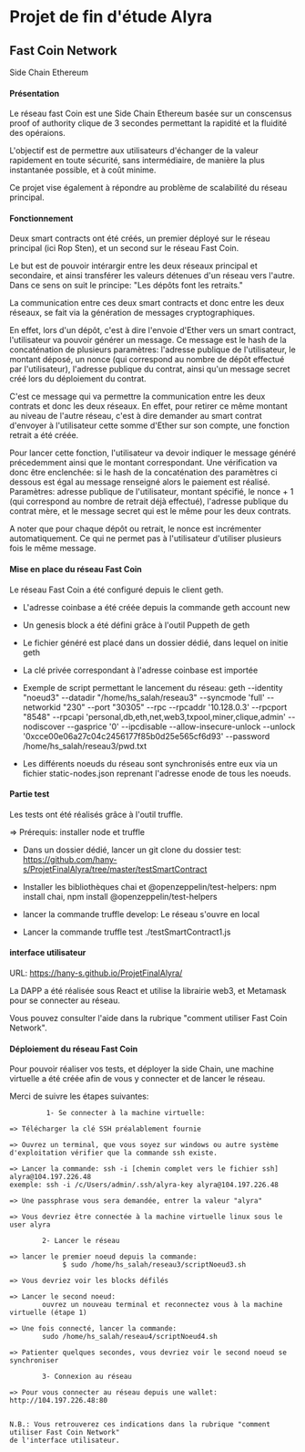 <h1>Projet de fin d'étude Alyra</h1>

<h2>Fast Coin Network</h2>

Side Chain Ethereum

<h4>Présentation</h4>

Le réseau fast Coin est une Side Chain Ethereum basée sur un conscensus proof of authority clique de 3 secondes permettant 
la rapidité et la fluidité des opéraions.

L'objectif est de permettre aux utilisateurs d'échanger de la valeur rapidement en toute sécurité, sans intermédiaire, de manière la plus instantanée possible, et à coût minime.

Ce projet vise également à répondre au problème de scalabilité du réseau principal.


<h4>Fonctionnement</h4>

Deux smart contracts ont été créés, un premier déployé sur le réseau principal (ici Rop Sten), 
et un second sur le réseau Fast Coin.

Le but est de pouvoir intérargir entre les deux réseaux principal et secondaire, et ainsi transférer les valeurs détenues 
d'un réseau vers l'autre. Dans ce sens on suit le principe: "Les dépôts font les retraits."

La communication entre ces deux smart contracts et donc entre les deux réseaux, se fait via la génération de messages
cryptographiques.

En effet, lors d'un dépôt, c'est à dire l'envoie d'Ether vers un smart contract, l'utilisateur va pouvoir générer un message.
Ce message est le hash de la concaténation de plusieurs paramètres:
l'adresse publique de l'utilisateur, le montant déposé, un nonce (qui correspond au nombre de dépôt effectué par l'utilisateur), 
l'adresse publique du contrat, ainsi qu'un message secret créé lors du déploiement du contrat.

C'est ce message qui va permettre la communication entre les deux contrats et donc les deux réseaux. 
En effet, pour retirer ce même montant au niveau de l'autre réseau, c'est à dire demander au smart contrat d'envoyer
à l'utilisateur cette somme d'Ether sur son compte, une fonction retrait a été créée.

Pour lancer cette fonction, l'utilisateur va devoir indiquer le message généré précedemment ainsi que le montant correspondant.
Une vérification va donc être enclenchée: si le hash de la concaténation des paramètres ci dessous est égal au message renseigné
alors le paiement est réalisé. Paramètres:
adresse publique de l'utilisateur, montant spécifié, le nonce + 1 (qui correspond au nombre de retrait déjà effectué),
l'adresse publique du contrat mère, et le message secret qui est le même pour les deux contrats.

A noter que pour chaque dépôt ou retrait, le nonce est incrémenter automatiquement. Ce qui ne permet pas à l'utilisateur 
d'utiliser plusieurs fois le même message.

<h4>Mise en place du réseau Fast Coin</h4>

Le réseau Fast Coin a été configuré depuis le client geth.

- L'adresse coinbase a été créée depuis la commande geth account new
- Un genesis block a été défini grâce à l'outil Puppeth de geth
- Le fichier généré est placé dans un dossier dédié, dans lequel on initie geth
- La clé privée correspondant à l'adresse coinbase est importée
- Exemple de script permettant le lancement du réseau:
geth --identity "noeud3" --datadir "/home/hs_salah/reseau3" --syncmode 'full' --networkid "230" --port "30305" --rpc --rpcaddr '10.128.0.3' --rpcport "8548" --rpcapi 'personal,db,eth,net,web3,txpool,miner,clique,admin'  --nodiscover --gasprice '0' --ipcdisable --allow-insecure-unlock --unlock '0xcce00e06a27c04c2456177f85b0d25e565cf6d93' --password /home/hs_salah/reseau3/pwd.txt

- Les différents noeuds du réseau sont synchronisés entre eux via un fichier static-nodes.json reprenant 
l'adresse enode de tous les noeuds.

<h4>Partie test</h4>

Les tests ont été réalisés grâce à l'outil truffle.

=> Prérequis: installer node et truffle

- Dans un dossier dédié, lancer un git clone du dossier test:
https://github.com/hany-s/ProjetFinalAlyra/tree/master/testSmartContract

- Installer les bibliothèques chai et @openzeppelin/test-helpers:
npm install chai, npm install @openzeppelin/test-helpers

- lancer la commande truffle develop:
Le réseau s'ouvre en local

- Lancer la commande truffle test ./testSmartContract1.js


<h4>interface utilisateur</h4>

URL: https://hany-s.github.io/ProjetFinalAlyra/

La DAPP a été réalisée sous React et utilise la librairie web3, et Metamask pour se connecter au réseau.

Vous pouvez consulter l'aide dans la rubrique "comment utiliser Fast Coin Network".


<h4>Déploiement du réseau Fast Coin</h4>

Pour pouvoir réaliser vos tests, et déployer la side Chain, une machine virtuelle a été créée
afin de vous y connecter et de lancer le réseau.

Merci de suivre les étapes suivantes:

             1- Se connecter à la machine virtuelle:

    => Télécharger la clé SSH préalablement fournie

    => Ouvrez un terminal, que vous soyez sur windows ou autre système d'exploitation vérifier que la commande ssh existe.
            
    => Lancer la commande: ssh -i [chemin complet vers le fichier ssh] alyra@104.197.226.48
    exemple: ssh -i /c/Users/admin/.ssh/alyra-key alyra@104.197.226.48

    => Une passphrase vous sera demandée, entrer la valeur "alyra"

    => Vous devriez être connectée à la machine virtuelle linux sous le user alyra

            2- Lancer le réseau

    => lancer le premier noeud depuis la commande:
                 $ sudo /home/hs_salah/reseau3/scriptNoeud3.sh

    => Vous devriez voir les blocks défilés

    => Lancer le second noeud:
            ouvrez un nouveau terminal et reconnectez vous à la machine virtuelle (étape 1)

    => Une fois connecté, lancer la commande:
            sudo /home/hs_salah/reseau4/scriptNoeud4.sh

    => Patienter quelques secondes, vous devriez voir le second noeud se synchroniser

            3- Connexion au réseau

    => Pour vous connecter au réseau depuis une wallet: http://104.197.226.48:80


    N.B.: Vous retrouverez ces indications dans la rubrique "comment utiliser Fast Coin Network"
    de l'interface utilisateur.



